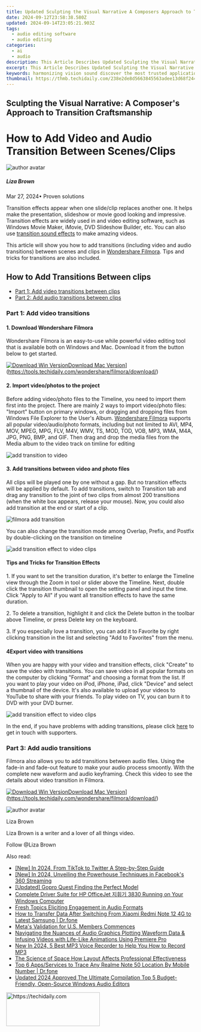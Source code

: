 ```yaml
---
title: Updated Sculpting the Visual Narrative A Composers Approach to Transition Craftsmanship for 2024
date: 2024-09-12T23:58:38.580Z
updated: 2024-09-14T23:05:21.903Z
tags: 
  - audio editing software
  - audio editing
categories: 
  - ai
  - audio
description: This Article Describes Updated Sculpting the Visual Narrative A Composers Approach to Transition Craftsmanship for 2024
excerpt: This Article Describes Updated Sculpting the Visual Narrative A Composers Approach to Transition Craftsmanship for 2024
keywords: harmonizing vision sound discover the most trusted applications for adding music to visual narratives,top rated no cost vocal transformer guide and professional audio sculpting with filmora tutorials,sculpting the visual narrative a composers approach to transition craftsmanship,comprehensive guide to top music editing applications for smartphone users ios android updated,separating audio and video a comprehensive approach for premiere pro editors,cutting through the clutter a comprehensive approach to sound management in video editing,the ultimate approach to choosing gamers vocal transformations
thumbnail: https://thmb.techidaily.com/238e2de8d5663845563adee13d68f244664dc4975f435870883240d8e13b1f76.jpg
---
```


## Sculpting the Visual Narrative: A Composer's Approach to Transition Craftsmanship

# How to Add Video and Audio Transition Between Scenes/Clips

![author avatar](https://lh5.googleusercontent.com/-AIMmjowaFs4/AAAAAAAAAAI/AAAAAAAAABc/Y5UmwDaI7HU/s250-c-k/photo.jpg)

##### Liza Brown

 Mar 27, 2024• Proven solutions

Transition effects appear when one slide/clip replaces another one. It helps make the presentation, slideshow or movie good looking and impressive. Transition effects are widely used in and video editing software, such as Windows Movie Maker, iMovie, DVD Slideshow Builder, etc. You can also use [transition sound effects](https://tools.techidaily.com/wondershare/filmora/download/) to make amazing videos.

This article will show you how to add transitions (including video and audio transitions) between scenes and clips in [Wondershare Filmora](https://tools.techidaily.com/wondershare/filmora/download/). Tips and tricks for transitions are also included.

## How to Add Transitions Between clips

* [Part 1: Add video transitions between clips](#part1)
* [Part 2: Add audio transitions between clips](#part2)

### Part 1: Add video transitions

#### 1\.  Download Wondershare Filmora

Wondershare Filmora is an easy-to-use while powerful video editing tool that is available both on Windows and Mac. Download it from the button below to get started.

[![Download Win Version](https://images.wondershare.com/filmora/guide/download-btn-win.jpg)](https://tools.techidaily.com/wondershare/filmora/download/)[Download Mac Version](https://images.wondershare.com/filmora/guide/download-btn-mac.jpg)](https://tools.techidaily.com/wondershare/filmora/download/)

#### 2\. Import video/photos to the project

Before adding video/photo files to the Timeline, you need to import them first into the project. There are mainly 2 ways to import video/photo files: "Import" button on primary windows, or dragging and dropping files from Windows File Explorer to the User's Album. [Wondershare Filmora](https://tools.techidaily.com/wondershare/filmora/download/) supports all popular video/audio/photo formats, including but not limited to AVI, MP4, MOV, MPEG, MPG, FLV, M4V, WMV, TS, MOD, TOD, VOB, MP3, WMA, M4A, JPG, PNG, BMP, and GIF. Then drag and drop the media files from the Media album to the video track on timline for editing

![add transition to video](https://images.wondershare.com/filmora/article-images/video-editor-main-interface-1.jpg)

#### 3\. Add transitions between video and photo files

All clips will be played one by one without a gap. But no transition effects will be applied by default. To add transitions, switch to Transition tab and drag any transition to the joint of two clips from almost 200 transitions (when the white box appears, release your mouse). Now, you could also add transition at the end or start of a clip.

![filmora add transition](https://images.wondershare.com/filmora/article-images/filmora-add-transition.JPG)

You can also change the transition mode among Overlap, Prefix, and Postfix by double-clicking on the transition on timeline

![add transition effect to video clips](https://images.wondershare.com/filmora/article-images/transition-mode-filmora9.jpg)

#### Tips and Tricks for Transition Effects

1\. If you want to set the transition duration, it's better to enlarge the Timeline view through the Zoom in tool or slider above the Timeline. Next, double click the transition thumbnail to open the setting panel and input the time. Click "Apply to All" if you want all transition effects to have the same duration.

2\. To delete a transition, highlight it and click the Delete button in the toolbar above Timeline, or press Delete key on the keyboard.

3\. If you especially love a transition, you can add it to Favorite by right clicking transition in the list and selecting "Add to Favorites" from the menu.

#### 4Export video with transitions

When you are happy with your video and transition effects, click "Create" to save the video with transitions. You can save video in all popular formats on the computer by clicking "Format" and choosing a format from the list. If you want to play your video on iPod, iPhone, iPad, click "Device" and select a thumbnail of the device. It's also available to upload your videos to YouTube to share with your friends. To play video on TV, you can burn it to DVD with your DVD burner.

![add transition effect to video clips](https://images.wondershare.com/filmora/article-images/export-video-9.jpg)

In the end, if you have problems with adding transitions, please click [here](https://support.wondershare.com/) to get in touch with supporters.

### Part 3: Add audio transitions

Filmora also allows you to add transitions between audio files. Using the fade-in and fade-out feature to make your audio process smoontly. With the complete new waveform and audio keyframing. Check this video to see the details about video transition in Filmora.

[![Download Win Version](https://images.wondershare.com/filmora/guide/download-btn-win.jpg)](https://tools.techidaily.com/wondershare/filmora/download/)[Download Mac Version](https://images.wondershare.com/filmora/guide/download-btn-mac.jpg)](https://tools.techidaily.com/wondershare/filmora/download/)

![author avatar](https://lh5.googleusercontent.com/-AIMmjowaFs4/AAAAAAAAAAI/AAAAAAAAABc/Y5UmwDaI7HU/s250-c-k/photo.jpg)

Liza Brown

Liza Brown is a writer and a lover of all things video.

Follow @Liza Brown

<ins class="adsbygoogle"
      style="display:block"
      data-ad-client="ca-pub-7571918770474297"
      data-ad-slot="8358498916"
      data-ad-format="auto"
      data-full-width-responsive="true"></ins>

<span class="atpl-alsoreadstyle">Also read:</span>
<div><ul>
<li><a href="https://twitter-videos.techidaily.com/new-in-2024-from-tiktok-to-twitter-a-step-by-step-guide/"><u>[New] In 2024, From TikTok to Twitter A Step-by-Step Guide</u></a></li>
<li><a href="https://facebook-videos.techidaily.com/new-in-2024-unveiling-the-powerhouse-techniques-in-facebooks-360-streaming/"><u>[New] In 2024, Unveiling the Powerhouse Techniques in Facebook's 360 Streaming</u></a></li>
<li><a href="https://some-knowledge.techidaily.com/updated-gopro-quest-finding-the-perfect-model/"><u>[Updated] Gopro Quest Finding the Perfect Model</u></a></li>
<li><a href="https://hardware-updates.techidaily.com/complete-driver-suite-for-hp-officejet-3830-running-on-your-windows-computer/"><u>Complete Driver Suite for HP OfficeJet 지휘기 3830 Running on Your Windows Computer</u></a></li>
<li><a href="https://extra-hints.techidaily.com/fresh-topics-eliciting-engagement-in-audio-formats/"><u>Fresh Topics Eliciting Engagement in Audio Formats</u></a></li>
<li><a href="https://android-transfer.techidaily.com/how-to-transfer-data-after-switching-from-xiaomi-redmi-note-12-4g-to-latest-samsung-drfone-by-drfone-transfer-from-android-transfer-from-android/"><u>How to Transfer Data After Switching From Xiaomi Redmi Note 12 4G to Latest Samsung | Dr.fone</u></a></li>
<li><a href="https://facebook.techidaily.com/metas-validation-for-us-members-commences/"><u>Meta's Validation for U.S. Members Commences</u></a></li>
<li><a href="https://voice-adjusting.techidaily.com/navigating-the-nuances-of-audio-graphics-plotting-waveform-data-and-infusing-videos-with-life-like-animations-using-premiere-pro/"><u>Navigating the Nuances of Audio Graphics Plotting Waveform Data & Infusing Videos with Life-Like Animations Using Premiere Pro</u></a></li>
<li><a href="https://voice-adjusting.techidaily.com/new-in-2024-5-best-mp3-voice-recorder-to-help-you-how-to-record-mp3/"><u>New In 2024, 5 Best MP3 Voice Recorder to Help You How to Record MP3</u></a></li>
<li><a href="https://extra-lessons.techidaily.com/the-science-of-space-how-layout-affects-professional-effectiveness/"><u>The Science of Space How Layout Affects Professional Effectiveness</u></a></li>
<li><a href="https://android-location-track.techidaily.com/top-6-appsservices-to-trace-any-realme-note-50-location-by-mobile-number-drfone-by-drfone-virtual-android/"><u>Top 6 Apps/Services to Trace Any Realme Note 50 Location By Mobile Number | Dr.fone</u></a></li>
<li><a href="https://voice-adjusting.techidaily.com/updated-2024-approved-the-ultimate-compilation-top-5-budget-friendly-open-source-windows-audio-editors/"><u>Updated 2024 Approved The Ultimate Compilation Top 5 Budget-Friendly, Open-Source Windows Audio Editors</u></a></li>
</ul></div>

<!-- affiliate ads begin -->
<a href="https://bluettiit.sjv.io/c/5597632/2114264/17093" target="_top" id="2114264">
  <img src="//a.impactradius-go.com/display-ad/17093-2114264" border="0" alt="https://techidaily.com" width="250" height="90"/>
</a>
<img height="0" width="0" src="https://bluettiit.sjv.io/i/5597632/2114264/17093" style="position:absolute;visibility:hidden;" border="0" />
<!-- affiliate ads end -->

